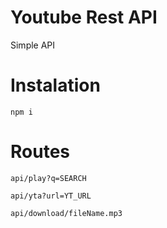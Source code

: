 # Youtube Rest API

Simple API

# Instalation

`npm i`

# Routes

`api/play?q=SEARCH`

`api/yta?url=YT_URL`

`api/download/fileName.mp3`

